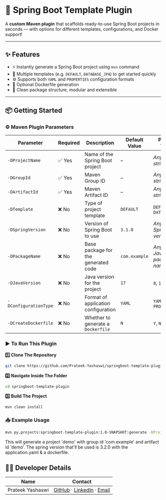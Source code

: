 # 🚀 Spring Boot Template Plugin

A **custom Maven plugin** that scaffolds ready-to-use Spring Boot projects in seconds — with options for different
templates, configurations, and Docker support!

---

## ✨ Features

- ⚡ Instantly generate a Spring Boot project using `mvn` command
- 🧱 Multiple templates (e.g. `DEFAULT`, `DATABASE_JPA`) to get started quickly
- ⚙️ Supports both `YAML` and `PROPERTIES` configuration formats
- 🐳 Optional Dockerfile generation
- 🧼 Clean package structure, modular and extensible

---

## 📦 Getting Started

### ⚙️ Maven Plugin Parameters

| **Parameter**              | **Required** | **Description**                     | **Default Value** | **Possible Values**             |
|----------------------------|--------------|-------------------------------------|-------------------|---------------------------------|
| `-DProjectName`            | ✅ Yes        | Name of the Spring Boot project     | –                 | *Any valid string*              |
| `-DGroupId`                | ✅ Yes        | Maven Group ID                      | –                 | *Any valid string*              |
| `-DArtifactId`             | ✅ Yes        | Maven Artifact ID                   | –                 | *Any valid string*              |
| `-DTemplate`               | ❌ No         | Type of project template            | `DEFAULT`         | `DEFAULT`, `DATABASE_JPA`       |
| `-DSpringVersion`          | ❌ No         | Version of Spring Boot to use       | `3.1.0`           | *Any valid Spring Boot version* |
| `-DPackageName`            | ❌ No         | Base package for the generated code | `com.example`     | *Any valid Java package name*   |
| `-DJavaVersion`            | ❌ No         | Java version for the project        | `17`              | `8`, `11`, `17`, `21`           |
| `-DConfigurationType`      | ❌ No         | Format of application configuration | `YAML`            | `YAML`, `PROPERTIES`            |
| `-DCreateDockerfile`       | ❌ No         | Whether to generate a `Dockerfile`  | `N`               | `Y`, `N`                        |

### ▶️ To Run This Plugin

**1️⃣ Clone The Repository** 

```bash
git clone https://github.com/Prateek-Yashaswi/springboot-template-plugin.git
```

**2️⃣ Navigate Inside The Folder**
```bash
cd springboot-template-plugin
```

**3️⃣ Build The Project**
```bash
mvn clean install
```

### 📥 Example Usage

```bash
mvn py.projects:springboot-template-plugin:1.0-SNAPSHOT:generate -DProjectName=demo -DGroupId=com.example -DArtifactId=demo -DSpringVersion=3.2.0 -DConfigurationType=YAML -DCreateDockerfile=Y
```

This will generate a project 'demo' with group id 'com.example' and artifact id 'demo'. The spring version that'll be
used is 3.2.0 with the application.yaml & a dockerfile.

## 👨‍💻 Developer Details

| Name             | Contact                                                                                                                                                     |
|------------------|-------------------------------------------------------------------------------------------------------------------------------------------------------------|
| Prateek Yashaswi | [GitHub](https://github.com/Prateek-Yashaswi) · [LinkedIn](https://www.linkedin.com/in/prateek-yashaswi/) · [Email](mailto:prateekyashaswi.work@gmail.com ) |